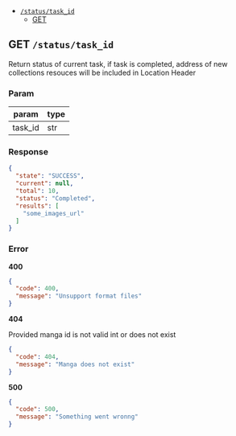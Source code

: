 - [`/status/task_id`](#statustask_id)
  + [GET](#GET-statustask_id)

## GET `/status/task_id`
Return status of current task, if task is completed, address of new collections
resouces will be included in Location Header

### Param
param | type
--- | ---
task_id | str

### Response
```json
{
  "state": "SUCCESS",
  "current": null,
  "total": 10,
  "status": "Completed",
  "results": [
    "some_images_url"
  ]
}
```

### Error
**400**
```json
{
  "code": 400,
  "message": "Unsupport format files"
}
```
**404**

Provided manga id is not valid int or does not exist
```json
{
  "code": 404,
  "message": "Manga does not exist"
}
```
**500**
```json
{
  "code": 500,
  "message": "Something went wronng"
}
```


